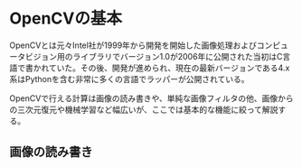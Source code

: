 OpenCVの基本
===

OpenCVとは元々Intel社が1999年から開発を開始した画像処理およびコンピュータビジョン用のライブラリでバージョン1.0が2006年に公開された当初はC言語で書かれていた。その後、開発が進められ、現在の最新バージョンである4.x系はPythonを含む非常に多くの言語でラッパーが公開されている。

OpenCVで行える計算は画像の読み書きや、単純な画像フィルタの他、画像からの三次元復元や機械学習など幅広いが、ここでは基本的な機能に絞って解説する。

## 画像の読み書き

